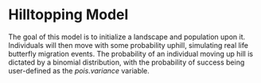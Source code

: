 # Hilltopping Model

The goal of this model is to initialize a landscape and population upon it.
Individuals will then move with some probability uphill, simulating real life butterfly migration events. 
The probability of an individual moving up hill is dictated by a binomial distribution, with the probability of success being user-defined as the *pois.variance* variable.




